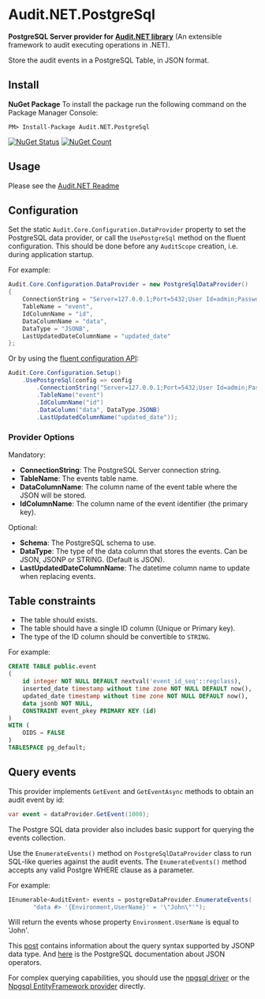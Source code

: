 ﻿# Audit.NET.PostgreSql
**PostgreSQL Server provider for [Audit.NET library](https://github.com/thepirat000/Audit.NET)** (An extensible framework to audit executing operations in .NET).

Store the audit events in a PostgreSQL Table, in JSON format.

## Install

**NuGet Package** 
To install the package run the following command on the Package Manager Console:

```
PM> Install-Package Audit.NET.PostgreSql
```

[![NuGet Status](https://img.shields.io/nuget/v/Audit.NET.PostgreSql.svg?style=flat)](https://www.nuget.org/packages/Audit.NET.PostgreSql/)
[![NuGet Count](https://img.shields.io/nuget/dt/Audit.NET.PostgreSql.svg)](https://www.nuget.org/packages/Audit.NET.PostgreSql/)

## Usage
Please see the [Audit.NET Readme](https://github.com/thepirat000/Audit.NET#usage)

## Configuration
Set the static `Audit.Core.Configuration.DataProvider` property to set the PostgreSQL data provider, or call the `UsePostgreSql` method on the fluent configuration. This should be done before any `AuditScope` creation, i.e. during application startup.

For example:
```c#
Audit.Core.Configuration.DataProvider = new PostgreSqlDataProvider()
{
    ConnectionString = "Server=127.0.0.1;Port=5432;User Id=admin;Password=admin;Database=postgres;",
    TableName = "event",
    IdColumnName = "id",
    DataColumnName = "data",
    DataType = "JSONB",
    LastUpdatedDateColumnName = "updated_date"
};
```

Or by using the [fluent configuration API](https://github.com/thepirat000/Audit.NET#configuration-fluent-api):
```c#
Audit.Core.Configuration.Setup()
    .UsePostgreSql(config => config
        .ConnectionString("Server=127.0.0.1;Port=5432;User Id=admin;Password=admin;Database=postgres;")
        .TableName("event")
        .IdColumnName("id")
        .DataColumn("data", DataType.JSONB)
        .LastUpdatedColumnName("updated_date"));
```

### Provider Options

Mandatory:
- **ConnectionString**: The PostgreSQL Server connection string.
- **TableName**: The events table name.
- **DataColumnName**: The column name of the event table where the JSON will be stored.
- **IdColumnName**: The column name of the event identifier (the primary key).

Optional:
- **Schema**: The PostgreSQL schema to use.
- **DataType**: The type of the data column that stores the events. Can be JSON, JSONP or STRING. (Default is JSON).
- **LastUpdatedDateColumnName**: The datetime column name to update when replacing events.

## Table constraints

- The table should exists. 
- The table should have a single ID column (Unique or Primary key).
- The type of the ID column should be convertible to `STRING`.

For example:
```SQL
CREATE TABLE public.event
(
    id integer NOT NULL DEFAULT nextval('event_id_seq'::regclass),
    inserted_date timestamp without time zone NOT NULL DEFAULT now(),
    updated_date timestamp without time zone NOT NULL DEFAULT now(),
    data jsonb NOT NULL,
    CONSTRAINT event_pkey PRIMARY KEY (id)
)
WITH (
    OIDS = FALSE
)
TABLESPACE pg_default;
```

## Query events

This provider implements `GetEvent` and `GetEventAsync` methods to obtain an audit event by id:

```c#
var event = dataProvider.GetEvent(1000);
```

The Postgre SQL data provider also includes basic support for querying the events collection.

Use the `EnumerateEvents()` method on `PostgreSqlDataProvider` class to run SQL-like queries against the audit events. The `EnumerateEvents()` method accepts any valid Postgre WHERE clause as a parameter.

For example:
```c#
IEnumerable<AuditEvent> events = postgreDataProvider.EnumerateEvents(
       "data #> '{Environment,UserName}' = '\"John\"'");
```

Will return the events whose property `Environment.UserName` is equal to 'John'.

This [post](http://schinckel.net/2014/05/25/querying-json-in-postgres/) contains information about the query syntax supported by JSONP data type.
And [here](https://www.postgresql.org/docs/9.4/static/functions-json.html) is the PostgreSQL documentation about JSON operators.

For complex querying capabilities, you should use the [npgsql driver](https://www.nuget.org/packages/Npgsql/) or the [Npgsql EntityFramework provider](http://www.npgsql.org/efcore/) directly.


